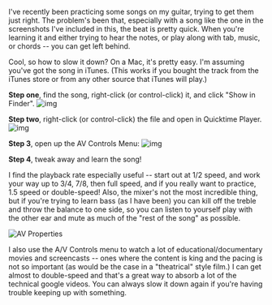 <!--
.. title: Slowing down songs on the Mac
.. date: 2008/05/28 13:37
.. slug: slowing-down-songs-on-the-mac
.. tags:
.. link:
.. description:
-->

I've recently been practicing some songs on my guitar, trying to get them just right. The problem's been that, especially with a song like the one in the screenshots I've included in this, the beat is pretty quick. When you're learning it and either trying to hear the notes, or play along with tab, music, or chords -- you can get left behind.

Cool, so how to slow it down? On a Mac, it's pretty easy. I'm assuming you've got the song in iTunes. (This works if you bought the track from the iTunes store or from any other source that iTunes will play.)

**Step one**, find the song, right-click (or control-click) it, and click "Show in Finder".
![img](/images/show_in_finder.jpg)

**Step two**, right-click (or control-click) the file and open in Quicktime Player.
![img](/images/open_with_quicktime.jpg)

**Step 3**, open up the AV Controls Menu:
![img](/images/show_av_properties.jpg)

**Step 4**, tweak away and learn the song!

I find the playback rate especially useful -- start out at 1/2 speed, and work your way up to 3/4, 7/8, then full speed, and if you really want to practice, 1.5 speed or double-speed! Also, the mixer's not the most incredible thing, but if you're trying to learn bass (as I have been) you can kill off the treble and throw the balance to one side, so you can listen to yourself play with the other ear and mute as much of the "rest of the song" as possible.

![AV Properties](/images/av_properties.jpg)

I also use the A/V Controls menu to watch a lot of educational/documentary movies and screencasts -- ones where the content is king and the pacing is not so important (as would be the case in a "theatrical" style film.) I can get almost to double-speed and that's a great way to absorb a lot of the technical google videos. You can always slow it down again if you're having trouble keeping up with something.
